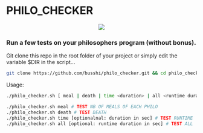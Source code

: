 # PHILO_CHECKER

<p align="center">
	<img src="./assets/philo_checker.gif" >
</p>

### Run a few tests on your philosophers program (without bonus).

Git clone this repo in the root folder of your project or simply edit the variable $DIR in the script...

```bash
git clone https://github.com/busshi/philo_checker.git && cd philo_checker && ./philo_checker.sh all
```

Usage:

```bash
./philo_checker.sh [ meal | death | time <duration> | all <runtime duration> ]
```

```bash
./philo_checker.sh meal # TEST NB OF MEALS OF EACH PHILO
./philo_checker.sh death # TEST DEATH
./philo_checker.sh time [optionalnal: duration in sec] # TEST RUNTIME
./philo_checker.sh all [optional: runtime duration in sec] # TEST ALL
```
